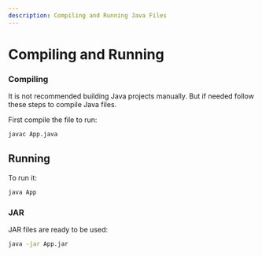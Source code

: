 ```yaml
---
description: Compiling and Running Java Files
---
```


# Compiling and Running

### Compiling

It is not recommended building Java projects manually. But if needed follow these steps to compile Java files.

First compile the file to run:

```bash
javac App.java
```

## Running

To run it:

```bash
java App
```

### JAR

JAR files are ready to be used:

```bash
java -jar App.jar
```



